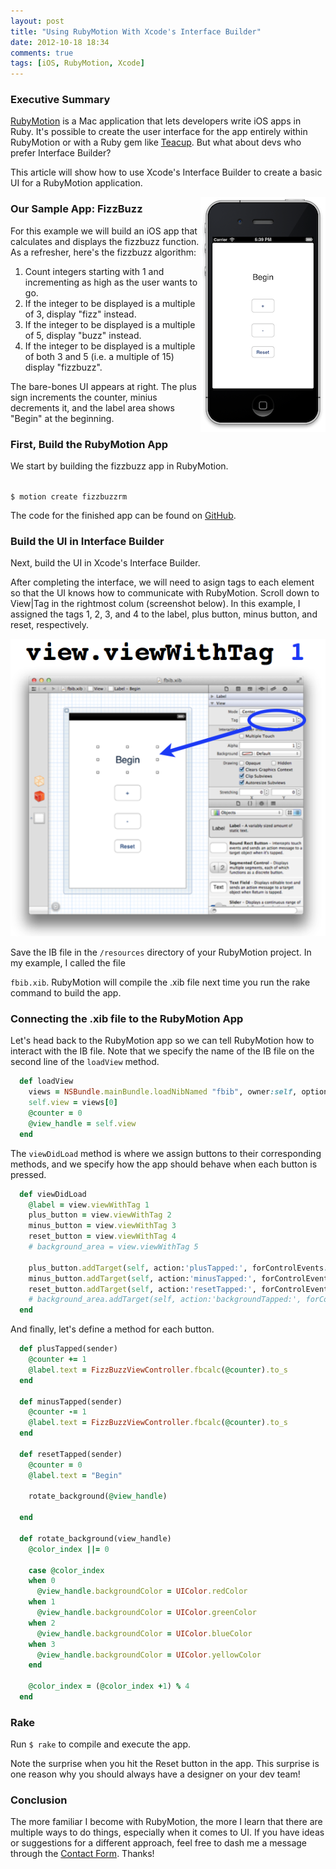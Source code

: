 ```yaml
---
layout: post
title: "Using RubyMotion With Xcode's Interface Builder"
date: 2012-10-18 18:34
comments: true
tags: [iOS, RubyMotion, Xcode]
---
```


### Executive Summary
[RubyMotion](http://www.rubymotion.com/) is a Mac application that lets developers write iOS apps in Ruby. It's possible to create the user interface for the app entirely within RubyMotion or with a Ruby gem like [Teacup](https://github.com/rubymotion/teacup). But what about devs who prefer Interface Builder?

This article will show how to use Xcode's Interface Builder to create a basic UI for a RubyMotion application.

<!--more-->

<img src="/assets/fizzbuzzrm.png" width = "200" align = "right" alt="Interface Builder with RubyMotion" title="Interface Builder with RubyMotion">

### Our Sample App: FizzBuzz
For this example we will build an iOS app that calculates and displays the fizzbuzz function. As a refresher, here's the fizzbuzz algorithm:

1. Count integers starting with 1 and incrementing as high as the user wants to go.
2. If the integer to be displayed is a multiple of 3, display "fizz" instead.
3. If the integer to be displayed is a multiple of 5, display "buzz" instead.
4. If the integer to be displayed is a multiple of both 3 and 5 (i.e. a multiple of 15) display "fizzbuzz".

The bare-bones UI appears at right. The plus sign increments the counter, minius decrements it, and the label area shows "Begin" at the beginning.


### First, Build the RubyMotion App
We start by building the fizzbuzz app in RubyMotion.

<code>
$ motion create fizzbuzzrm
</code>

The code for the finished app can be found on [GitHub](http://github.com/rayhightower/fizzbuzzrm).

### Build the UI in Interface Builder
Next, build the UI in Xcode's Interface Builder.

After completing the interface, we will need to asign tags to each element so that the UI knows how to communicate with RubyMotion. Scroll down to View|Tag in the rightmost colum (screenshot below). In this example, I assigned the tags 1, 2, 3, and 4 to the label, plus button, minus button, and reset, respectively.

<img src="/assets/tag1.png" alt="Interface Builder With RubyMotion" title="Interface Builder with RubyMotion">

Save the IB file in the <code>/resources</code> directory of your RubyMotion project. In my example, I called the file

<code>fbib.xib</code>. RubyMotion will compile the .xib file next time you run the rake command to build the app.

### Connecting the .xib file to the RubyMotion App
Let's head back to the RubyMotion app so we can tell RubyMotion how to interact with the IB file. Note that we specify the name of the IB file on the second line of the <code>loadView</code> method.

``` ruby
  def loadView
    views = NSBundle.mainBundle.loadNibNamed "fbib", owner:self, options:nil
    self.view = views[0]
    @counter = 0
    @view_handle = self.view
  end
```

The <code>viewDidLoad</code> method is where we assign buttons to their corresponding methods, and we specify how the app should behave when each button is pressed.

``` ruby
  def viewDidLoad
    @label = view.viewWithTag 1
    plus_button = view.viewWithTag 2
    minus_button = view.viewWithTag 3
    reset_button = view.viewWithTag 4
    # background_area = view.viewWithTag 5

    plus_button.addTarget(self, action:'plusTapped:', forControlEvents:UIControlEventTouchUpInside)
    minus_button.addTarget(self, action:'minusTapped:', forControlEvents:UIControlEventTouchUpInside)
    reset_button.addTarget(self, action:'resetTapped:', forControlEvents:UIControlEventTouchUpInside)
    # background_area.addTarget(self, action:'backgroundTapped:', forControlEvents:UIControlEventTouchUpInside)
  end
```

And finally, let's define a method for each button.

``` ruby
  def plusTapped(sender)
    @counter += 1
    @label.text = FizzBuzzViewController.fbcalc(@counter).to_s
  end

  def minusTapped(sender)
    @counter -= 1
    @label.text = FizzBuzzViewController.fbcalc(@counter).to_s
  end

  def resetTapped(sender)
    @counter = 0
    @label.text = "Begin"

    rotate_background(@view_handle)

  end

  def rotate_background(view_handle)
    @color_index ||= 0

    case @color_index
    when 0
      @view_handle.backgroundColor = UIColor.redColor
    when 1
      @view_handle.backgroundColor = UIColor.greenColor
    when 2
      @view_handle.backgroundColor = UIColor.blueColor
    when 3
      @view_handle.backgroundColor = UIColor.yellowColor
    end

    @color_index = (@color_index +1) % 4
  end
```

### Rake
Run <code>$ rake</code> to compile and execute the app.

Note the surprise when you hit the Reset button in the app. This surprise is one reason why you should always have a designer on your dev team!

### Conclusion
The more familiar I become with RubyMotion, the more I learn that there are multiple ways to do things, especially when it comes to UI. If you have ideas or suggestions for a different approach, feel free to dash me a message through the <a href="/contact">Contact Form</a>. Thanks!
